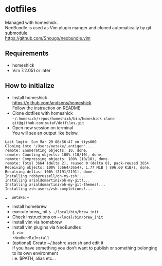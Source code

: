 # dotfiles

Managed with homeshick.  
NeoBundle is used as Vim plugin manger and cloned automatically by git submodule.  
https://github.com/Shougo/neobundle.vim

## Requirements
* homeshick
* Vim 7.2.051 or later

## How to initialize
- Install homeshick  
  <https://github.com/andsens/homeshick>  
  Follow the instruction on README  
- Clone dotfiles with homeshick  
`~/.homesick/repos/homeshick/bin/homeshick clone git@github.com:yutaf/dotfiles.git`
- Open new session on terminal  
You will see an output like below.  
```
Last login: Sun Mar 29 08:56:47 on ttys000
Cloning into '/Users/uetake/.antigen'...
remote: Enumerating objects: 10, done.
remote: Counting objects: 100% (10/10), done.
remote: Compressing objects: 100% (10/10), done.
remote: Total 3664 (delta 2), reused 0 (delta 0), pack-reused 3654
Receiving objects: 100% (3664/3664), 1.77 MiB | 896.00 KiB/s, done.
Resolving deltas: 100% (2191/2191), done.
Installing robbyrussell/oh-my-zsh!...
Installing arialdomartini/oh-my-git!...
Installing arialdomartini/oh-my-git-themes!...
Installing zsh-users/zsh-completions!...

☁  uetake:~
```
- Install homebrew 
- execute brew_init
`$ ~/local/bin/brew_init`
- Check instructions on `~/local/bin/brew_init`
- Install vim via homebrew
- Install vim plugins via NeoBundles  
`$ vim`  
`:NeoBundleInstall`
- (optional) Create ~/.bashrc.user.sh and edit it  
  if you have something you don't want to publish or something belonging to its own environment  
  i.e. $PATH, alias etc...
